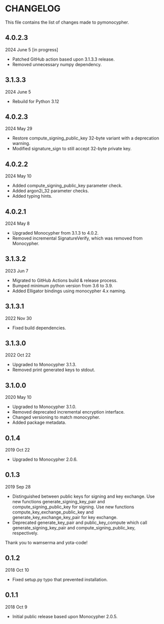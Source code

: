 
# CHANGELOG

This file contains the list of changes made to pymonocypher.


## 4.0.2.3

2024 June 5 [in progress]

* Patched GitHub action based upon 3.1.3.3 release.
* Removed unnecessary numpy dependency.


## 3.1.3.3

2024 June 5

* Rebuild for Python 3.12


## 4.0.2.3

2024 May 29

* Restore compute_signing_public_key 32-byte variant with a deprecation warning.
* Modified signature_sign to still accept 32-byte private key.


## 4.0.2.2

2024 May 10

* Added compute_signing_public_key parameter check.
* Added argon2i_32 parameter checks.
* Added typing hints.


## 4.0.2.1

2024 May 8

* Upgraded Monocypher from 3.1.3 to 4.0.2.
* Removed incremental SignatureVerify, which was removed from Monocypher.


## 3.1.3.2

2023 Jun 7

* Migrated to GitHub Actions build & release process.
* Bumped minimum python version from 3.6 to 3.9.
* Added Elligator bindings using monocypher 4.x naming.


## 3.1.3.1

2022 Nov 30

* Fixed build dependencies.


## 3.1.3.0

2022 Oct 22

* Upgraded to Monocypher 3.1.3.
* Removed print generated keys to stdout.


## 3.1.0.0

2020 May 10

*   Upgraded to Monocypher 3.1.0.
*   Removed deprecated incremental encryption interface.
*   Changed versioning to match monocypher.
*   Added package metadata.


## 0.1.4

2019 Oct 22

*   Upgraded to Monocypher 2.0.6.


## 0.1.3

2019 Sep 28

*   Distinguished between public keys for signing and key exchange.
    Use new functions generate_signing_key_pair and compute_signing_public_key
    for signing.  Use new functions compute_key_exchange_public_key and
    generate_key_exchange_key_pair for key exchange.
*   Deprecated generate_key_pair and public_key_compute which
    call generate_signing_key_pair and compute_signing_public_key,
    respectively.

Thank you to wamserma and yota-code!


## 0.1.2

2018 Oct 10

*   Fixed setup.py typo that prevented installation.


## 0.1.1

2018 Oct 9

*   Initial public release based upon Monocypher 2.0.5.
